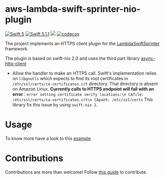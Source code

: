 # aws-lambda-swift-sprinter-nio-plugin


[![Swift 5](https://img.shields.io/badge/Swift-5.0-blue.svg)](https://swift.org/download/) [![Swift 5.1.1](https://img.shields.io/badge/Swift-5.1.1-blue.svg)](https://swift.org/download/) ![](https://img.shields.io/badge/version-1.0.0--alpha.2-red) [![codecov](https://codecov.io/gh/swift-sprinter/aws-lambda-swift-sprinter-nio-plugin/branch/master/graph/badge.svg)](https://codecov.io/gh/swift-sprinter/aws-lambda-swift-sprinter-nio-plugin)

The project implements an HTTPS client plugin for the [LambdaSwiftSprinter](https://github.com/swift-sprinter/aws-lambda-swift-sprinter-core) framework.

The plugin is based on swift-nio 2.0 and uses the third part library [async-http-client](https://github.com/swift-server/async-http-client.git)


- Allow the handler to make an HTTPS call.  Swift's implementation relies on ``libgnutls`` which expects to find its root certificates in ``/etc/ssl/certs/ca-certificates.crt`` directory.  That directory is absent on Amazon Linux.  **Currently calls to HTTPS endpoint will fail with an error** : ``error setting certificate verify locations:\n CAfile: /etc/ssl/certs/ca-certificates.crt\n CApath: /etc/ssl/certs``
This library fix this issue by using `swift-nio 2`.

# Usage

To know more have a look to this [example](https://github.com/swift-sprinter/aws-lambda-swift-sprinter/Examples/HTTPSRequest)


# Contributions

Contributions are more than welcome! Follow [this guide](https://github.com/swift-sprinter/aws-lambda-swift-sprinter-nio-plugin/blob/master/CONTRIBUTING.md) to contribute.